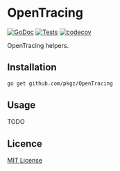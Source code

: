 # OpenTracing
[![GoDoc](http://img.shields.io/badge/godoc-reference-blue.svg)](http://godoc.org/github.com/pkgz/OpenTracing)
[![Tests](https://img.shields.io/github/workflow/status/pkgz/OpenTracing/Code%20coverage)](https://github.com/pkgz/OpenTracing/actions)
[![codecov](https://img.shields.io/codecov/c/gh/pkgz/OpenTracing)](https://codecov.io/gh/pkgz/OpenTracing)

OpenTracing helpers.

## Installation
```bash
go get github.com/pkgz/OpenTracing
```

## Usage
TODO

## Licence
[MIT License](https://github.com/pkgz/OpenTracing/blob/master/LICENSE)
